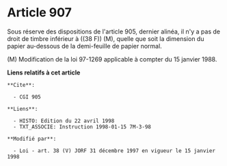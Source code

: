 # Article 907

Sous réserve des dispositions de l'article 905, dernier alinéa, il n'y a pas de droit de timbre inférieur à ((38 F)) (M),
quelle que soit la dimension du papier au-dessous de la demi-feuille de papier normal.

(M) Modification de la loi 97-1269 applicable à compter du 15 janvier 1988.

**Liens relatifs à cet article**

	**Cite**:

	  - CGI 905

	**Liens**:

	  - HISTO: Edition du 22 avril 1998
	  - TXT_ASSOCIE: Instruction 1998-01-15 7M-3-98

	**Modifié par**:

	  - Loi - art. 38 (V) JORF 31 décembre 1997 en vigueur le 15 janvier 1998

